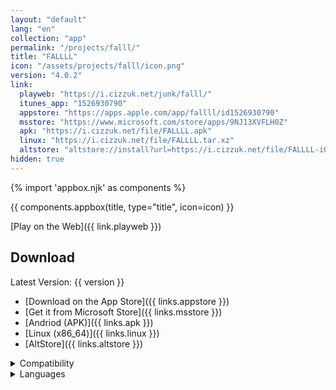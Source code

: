 ```yaml
---
layout: "default"
lang: "en"
collection: "app"
permalink: "/projects/falll/"
title: "FALLLL"
icon: "/assets/projects/falll/icon.png"
version: "4.0.2"
link:
  playweb: "https://i.cizzuk.net/junk/falll/"
  itunes_app: "1526930790"
  appstore: "https://apps.apple.com/app/fallll/id1526930790"
  msstore: "https://www.microsoft.com/store/apps/9NJ13XVFLH0Z"
  apk: "https://i.cizzuk.net/file/FALLLL.apk"
  linux: "https://i.cizzuk.net/file/FALLLL.tar.xz"
  altstore: "altstore://install?url=https://i.cizzuk.net/file/FALLLL-iOS.ipa"
hidden: true
---
```

{% import 'appbox.njk' as components %}

{{ components.appbox(title, type="title", icon=icon) }}

[Play on the Web]({{ link.playweb }})

## Download

Latest Version: {{ version }}

- [Download on the App Store]({{ links.appstore }})
- [Get it from Microsoft Store]({{ links.msstore }})
- [Andriod (APK)]({{ links.apk }})
- [Linux (x86_64)]({{ links.linux }})
- [AltStore]({{ links.altstore }})

<details>
  <summary>Compatibility</summary>
  <ul>
    <li>iOS 12.0 or later.</li>
    <li>iPadOS 12.0 or later.</li>
    <li>macOS 10.13.0 or later.</li>
    <li>tvOS 12.0 or later.</li>
    <li>Windows 10 Version 10240.0 or later.</li>
    <ul>
      <li>x86</li>
      <li>x64</li>
      <li>Arm</li>
      <li>Arm64</li>
    </ul>
    <li>Linux</li>
    <ul>
      <li>x64</li>
    </ul>
    <li>Android 9.0 or later.</li>
  </ul>
</details>

<details>
  <summary>Languages</summary>
  <ul>
    <li>English</li>
    <li>Japanese</li>
    <li>Spanish</li>
  </ul>
</details>

